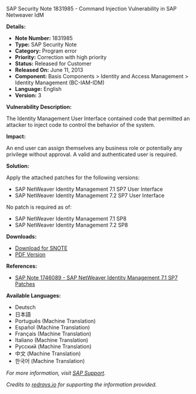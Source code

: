 SAP Security Note 1831985 - Command Injection Vulnerability in SAP Netweaver IdM

**Details:**

- **Note Number:** 1831985
- **Type:** SAP Security Note
- **Category:** Program error
- **Priority:** Correction with high priority
- **Status:** Released for Customer
- **Released On:** June 11, 2013
- **Component:** Basis Components > Identity and Access Management > Identity Management (BC-IAM-IDM)
- **Language:** English
- **Version:** 3

**Vulnerability Description:**

The Identity Management User Interface contained code that permitted an attacker to inject code to control the behavior of the system.

**Impact:**

An end user can assign themselves any business role or potentially any privilege without approval. A valid and authenticated user is required.

**Solution:**

Apply the attached patches for the following versions:

- SAP NetWeaver Identity Management 7.1 SP7 User Interface
- SAP NetWeaver Identity Management 7.2 SP7 User Interface

No patch is required as of:

- SAP NetWeaver Identity Management 7.1 SP8
- SAP NetWeaver Identity Management 7.2 SP8

**Downloads:**

- [Download for SNOTE](https://notesdownloads.sap.com/note/0040000017616392017)
- [PDF Version](https://me.sap.com/sap/support/sfm/notes/print/0001831985?language=en-US&token=8926CDECE58CB31E38FB01CBE322AA5D)

**References:**

- [SAP Note 1746089 - SAP NetWeaver Identity Management 7.1 SP7 Patches](https://me.sap.com/notes/1746089)

**Available Languages:**

- Deutsch
- 日本語
- Português (Machine Translation)
- Español (Machine Translation)
- Français (Machine Translation)
- Italiano (Machine Translation)
- Русский (Machine Translation)
- 中文 (Machine Translation)
- 한국어 (Machine Translation)

_For more information, visit [SAP Support](https://me.sap.com/)._

*Credits to [redrays.io](https://redrays.io) for supporting the information provided.*